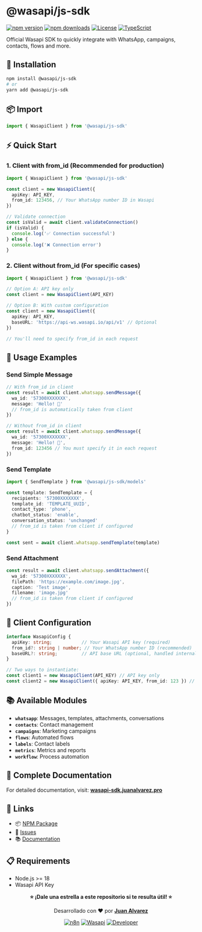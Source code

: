 # @wasapi/js-sdk

[![npm version](https://img.shields.io/npm/v/@wasapi/js-sdk.svg)](https://www.npmjs.com/package/@wasapi/js-sdk)
[![npm downloads](https://img.shields.io/npm/dm/@wasapi/js-sdk.svg)](https://www.npmjs.com/package/@wasapi/js-sdk)
[![License](https://img.shields.io/npm/l/@wasapi/js-sdk.svg)](https://github.com/juanalvarezPro/@wasapi/js-sdk/blob/main/LICENSE)
[![TypeScript](https://img.shields.io/badge/TypeScript-5.0+-blue.svg)](https://www.typescriptlang.org/)

Official Wasapi SDK to quickly integrate with WhatsApp, campaigns, contacts, flows and more.

## 🚀 Installation

```bash
npm install @wasapi/js-sdk
# or
yarn add @wasapi/js-sdk
```

## 📦 Import

```typescript
import { WasapiClient } from '@wasapi/js-sdk'
```

## ⚡ Quick Start

### 1. Client with from_id (Recommended for production)

```typescript
import { WasapiClient } from '@wasapi/js-sdk'

const client = new WasapiClient({
  apiKey: API_KEY,
  from_id: 123456, // Your WhatsApp number ID in Wasapi
})

// Validate connection
const isValid = await client.validateConnection()
if (isValid) {
  console.log('✅ Connection successful')
} else {
  console.log('❌ Connection error')
}
```

### 2. Client without from_id (For specific cases)

```typescript
import { WasapiClient } from '@wasapi/js-sdk'

// Option A: API key only
const client = new WasapiClient(API_KEY)

// Option B: With custom configuration
const client = new WasapiClient({
  apiKey: API_KEY,
  baseURL: 'https://api-ws.wasapi.io/api/v1' // Optional
})

// You'll need to specify from_id in each request
```

## 💬 Usage Examples

### Send Simple Message

```typescript
// With from_id in client
const result = await client.whatsapp.sendMessage({
  wa_id: '57300XXXXXXX',
  message: 'Hello! 👋'
  // from_id is automatically taken from client
})

// Without from_id in client
const result = await client.whatsapp.sendMessage({
  wa_id: '57300XXXXXXX',
  message: 'Hello! 👋',
  from_id: 123456 // You must specify it in each request
})
```

### Send Template

```typescript
import { SendTemplate } from '@wasapi/js-sdk/models'

const template: SendTemplate = {
  recipients: '57300XXXXXXX',
  template_id: 'TEMPLATE_UUID',
  contact_type: 'phone',
  chatbot_status: 'enable',
  conversation_status: 'unchanged'
  // from_id is taken from client if configured
}

const sent = await client.whatsapp.sendTemplate(template)
```

### Send Attachment

```typescript
const result = await client.whatsapp.sendAttachment({
  wa_id: '57300XXXXXXX',
  filePath: 'https://example.com/image.jpg',
  caption: 'Test image',
  filename: 'image.jpg'
  // from_id is taken from client if configured
})
```

## 🔧 Client Configuration

```typescript
interface WasapiConfig {
  apiKey: string;           // Your Wasapi API key (required)
  from_id?: string | number; // Your WhatsApp number ID (recommended)
  baseURL?: string;         // API base URL (optional, handled internally)
}

// Two ways to instantiate:
const client1 = new WasapiClient(API_KEY) // API key only
const client2 = new WasapiClient({ apiKey: API_KEY, from_id: 123 }) // With configuration
```

## 📚 Available Modules

- **`whatsapp`**: Messages, templates, attachments, conversations
- **`contacts`**: Contact management
- **`campaigns`**: Marketing campaigns
- **`flows`**: Automated flows
- **`labels`**: Contact labels
- **`metrics`**: Metrics and reports
- **`workflow`**: Process automation


## 📖 Complete Documentation

For detailed documentation, visit: **[wasapi-sdk.juanalvarez.pro](https://wasapi-sdk.juanalvarez.pro)**

## 🔗 Links

- 📦 [NPM Package](https://www.npmjs.com/package/@wasapi/js-sdk)
- 🐛 [Issues](https://github.com/juanalvarezPro/@wasapi/js-sdk/issues)
- 📚 [Documentation](https://juanalvarez.pro)

## 📋 Requirements

- Node.js >= 18
- Wasapi API Key

<div align="center">

**⭐ ¡Dale una estrella a este repositorio si te resulta útil! ⭐**

Desarrollado con ❤️ por **[Juan Alvarez](https://juanalvarez.pro)**

[![n8n](https://img.shields.io/badge/n8n-Community%20Node-brightgreen)](https://n8n.io)
[![Wasapi](https://img.shields.io/badge/Wasapi-API%20Integration-blue)](https://wasapi.com)
[![Developer](https://img.shields.io/badge/Developer-Juan%20Alvarez-purple)](https://juanalvarez.pro)

</div>